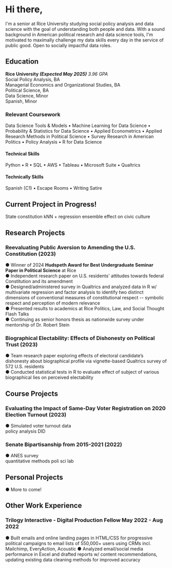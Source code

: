 # Hi there,

I'm a senior at Rice University studying social policy analysis and data science with the goal of understanding both people and data. With a sound background in American political research and data science tools, I'm motivated to maximally challenge my data skills every day in the service of public good. Open to socially impactful data roles.

## Education
**Rice University _(Expected May 2025)_** _3.96 GPA_  
Social Policy Analysis, BA  
Managerial Economics and Organizational Studies, BA  
Political Science, BA  
Data Science, Minor  
Spanish, Minor  

### Relevant Coursework
Data Science Tools & Models • Machine Learning for Data Science • Probability & Statistics for Data Science • Applied Econometrics • Applied Research Methods in Political Science • Survey Research in American Politics • Policy Analysis • R for Data Science
 
#### Technical Skills
Python • R • SQL • AWS • Tableau • Microsoft Suite • Qualtrics

#### Technically Skills
Spanish (C1) • Escape Rooms • Writing Satire

## Current Project in Progress!
State constitution
kNN + regression ensemble
effect on civic culture

## Research Projects
### Reevaluating Public Aversion to Amending the U.S. Constitution (2023)
● Winner of 2024 **Hudspeth Award for Best Undergraduate Seminar Paper in Political Science** at Rice  
● Independent research paper on U.S. residents' attitudes towards federal Constitution and its amendment  
● Designed/administered survey in Qualtrics and analyzed data in R w/ multivariate regression and
factor analysis to identify two distinct dimensions of conventional measures of constitutional respect -- symbolic respect and perception of modern relevance  
● Presented results to academics at Rice Politics, Law, and Social Thought Flash Talks    
● Continuing as senior honors thesis as nationwide survey under mentorship of Dr. Robert Stein  

### Biographical Electability: Effects of Dishonesty on Political Trust (2023)
● Team research paper exploring effects of electoral candidate’s dishonesty about biographical profile via vignette-based Qualtrics survey of 572 U.S. residents  
● Conducted statistical tests in R to evaluate effect of subject of various biographical lies on perceived electability  

## Course Projects
### Evaluating the Impact of Same-Day Voter Registration on 2020 Election Turnout (2023)
● Simulated voter turnout data  
policy analysis
DID

### Senate Bipartisanship from 2015-2021 (2022)
● ANES survey  
quantitative methods
poli sci lab

## Personal Projects
● More to come!

## Other Work Experience
### Trilogy Interactive - Digital Production Fellow May 2022 - Aug 2022
● Built emails and online landing pages in HTML/CSS for progressive political campaigns to email lists of 550,000+ users using CRMs incl. Mailchimp, EveryAction, Acoustic
● Analyzed email/social media performance in Excel and dra fted reports w/ content
recommendations, updating existing data cleaning methods for improved accuracy
